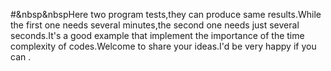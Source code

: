 #&nbsp&nbspHere two program tests,they can produce same results.While the first one needs several minutes,the second one needs just several seconds.It's a good example that implement the importance of the time complexity of codes.Welcome to share your ideas.I'd be very happy if you can .
